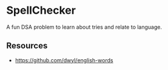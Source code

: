 # SpellChecker

A fun DSA problem to learn about tries and relate to language.

## Resources

- https://github.com/dwyl/english-words